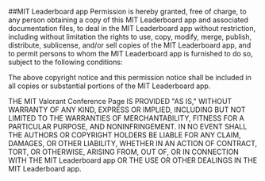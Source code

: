##MIT Leaderboard app
Permission is hereby granted, free of charge, to any person obtaining a copy of this MIT Leaderboard app and associated documentation files, to deal in the MIT Leaderboard app without restriction, including without limitation the rights to use, copy, modify, merge, publish, distribute, sublicense, and/or sell copies of the MIT Leaderboard app, and to permit persons to whom the MIT Leaderboard app is furnished to do so, subject to the following conditions:

The above copyright notice and this permission notice shall be included in all copies or substantial portions of the MIT Leaderboard app.

THE MIT Valorant Conference Page IS PROVIDED "AS IS," WITHOUT WARRANTY OF ANY KIND, EXPRESS OR IMPLIED, INCLUDING BUT NOT LIMITED TO THE WARRANTIES OF MERCHANTABILITY, FITNESS FOR A PARTICULAR PURPOSE, AND NONINFRINGEMENT. IN NO EVENT SHALL THE AUTHORS OR COPYRIGHT HOLDERS BE LIABLE FOR ANY CLAIM, DAMAGES, OR OTHER LIABILITY, WHETHER IN AN ACTION OF CONTRACT, TORT, OR OTHERWISE, ARISING FROM, OUT OF, OR IN CONNECTION WITH THE MIT Leaderboard app OR THE USE OR OTHER DEALINGS IN THE MIT Leaderboard app.
